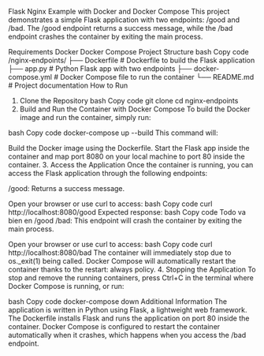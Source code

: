 Flask Nginx Example with Docker and Docker Compose
This project demonstrates a simple Flask application with two endpoints: /good and /bad. The /good endpoint returns a success message, while the /bad endpoint crashes the container by exiting the main process.

Requirements
Docker
Docker Compose
Project Structure
bash
Copy code
/nginx-endpoints/
├── Dockerfile           # Dockerfile to build the Flask application
├── app.py               # Python Flask app with two endpoints
├── docker-compose.yml   # Docker Compose file to run the container
└── README.md            # Project documentation
How to Run
1. Clone the Repository
bash
Copy code
git clone <repository-url>
cd nginx-endpoints
2. Build and Run the Container with Docker Compose
To build the Docker image and run the container, simply run:

bash
Copy code
docker-compose up --build
This command will:

Build the Docker image using the Dockerfile.
Start the Flask app inside the container and map port 8080 on your local machine to port 80 inside the container.
3. Access the Application
Once the container is running, you can access the Flask application through the following endpoints:

/good: Returns a success message.

Open your browser or use curl to access:
bash
Copy code
curl http://localhost:8080/good
Expected response:
bash
Copy code
Todo va bien en /good
/bad: This endpoint will crash the container by exiting the main process.

Open your browser or use curl to access:
bash
Copy code
curl http://localhost:8080/bad
The container will immediately stop due to os._exit(1) being called.
Docker Compose will automatically restart the container thanks to the restart: always policy.
4. Stopping the Application
To stop and remove the running containers, press Ctrl+C in the terminal where Docker Compose is running, or run:

bash
Copy code
docker-compose down
Additional Information
The application is written in Python using Flask, a lightweight web framework.
The Dockerfile installs Flask and runs the application on port 80 inside the container.
Docker Compose is configured to restart the container automatically when it crashes, which happens when you access the /bad endpoint.